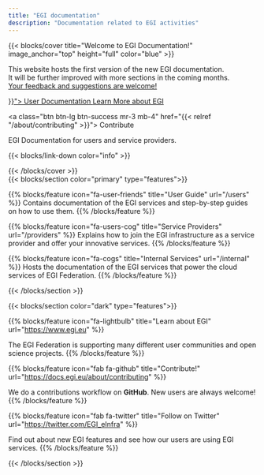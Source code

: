 ```yaml
---
title: "EGI documentation"
description: "Documentation related to EGI activities"
---
```


<!-- markdownlint-disable no-inline-html -->

{{< blocks/cover title="Welcome to EGI Documentation!" image_anchor="top"
    height="full" color="blue" >}}

  <p class="lead mt-3">
    This website hosts the first version of the new EGI documentation.<br />
    It will be further improved with more sections in the coming months.<br />
    <a href="https://github.com/EGI-Federation/documentation/issues/new">Your
    feedback and suggestions are welcome!</a>
  </p>

<div class="mx-auto">
  <a class="btn btn-lg btn-primary mr-3 mb-4" href="{{< relref "/users" >}}">
    User Documentation <i class="fas fa-arrow-alt-circle-right ml-2"></i>
  </a>

  <a class="btn btn-lg btn-primary mr-3 mb-4" href="https://www.egi.eu">
    Learn More about EGI <i class="fas fa-arrow-alt-circle-right ml-2"></i>
  </a>

  <a class="btn btn-lg btn-success mr-3 mb-4"
     href="{{< relref "/about/contributing" >}}">
    Contribute <i class="fab fa-github ml-2 "></i>
  </a>
  <p class="lead mt-2">EGI Documentation for users and service providers.</p>

  {{< blocks/link-down color="info" >}}

</div>
{{< /blocks/cover >}}

<div class="mx-auto">
{{< blocks/section color="primary" type="features">}}

{{% blocks/feature icon="fa-user-friends" title="User Guide" url="/users" %}}
Contains documentation of the EGI services and step-by-step guides on how to use them.
{{% /blocks/feature %}}

{{% blocks/feature icon="fa-users-cog" title="Service Providers" url="/providers" %}}
Explains how to join the EGI infrastructure as a service provider and offer
your innovative services. {{% /blocks/feature %}}

{{% blocks/feature icon="fa-cogs" title="Internal Services"
    url="/internal" %}}
Hosts the documentation of the EGI services that power the cloud services of EGI Federation.
{{% /blocks/feature %}}

{{< /blocks/section >}}

</div>

{{< blocks/section color="dark" type="features">}}
<!-- markdown-link-check-disable -->
{{% blocks/feature icon="fa-lightbulb" title="Learn about EGI"
    url="https://www.egi.eu" %}}
<!-- markdown-link-check-enable-->
The EGI Federation is supporting many different user communities and open science projects.
{{% /blocks/feature %}}

<!-- markdown-link-check-disable -->
{{% blocks/feature icon="fab fa-github" title="Contribute!"
    url="https://docs.egi.eu/about/contributing" %}}
<!-- markdown-link-check-enable-->
We do a contributions workflow on **GitHub**. New users are always welcome!
{{% /blocks/feature %}}

<!-- markdown-link-check-disable -->
{{% blocks/feature icon="fab fa-twitter" title="Follow on Twitter"
    url="https://twitter.com/EGI_eInfra" %}}
<!-- markdown-link-check-enable-->
Find out about new EGI features and see how our users are using EGI services.
{{% /blocks/feature %}}

{{< /blocks/section >}}
